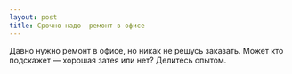 ```yaml
---
layout: post 
title: Срочно надо  ремонт в офисе 
--- 
```

Давно нужно  ремонт в офисе, но никак не решусь заказать. Может кто подскажет — хорошая затея или нет? Делитесь опытом.